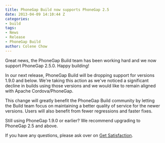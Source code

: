 ```yaml
---
title: PhoneGap Build now supports PhoneGap 2.5
date: 2013-04-09 14:10:44 Z
categories:
- build
tags:
- News
- Release
- PhoneGap Build
author: Colene Chow
---
```


Great news, the PhoneGap Build team has been working hard and we now support PhoneGap 2.5.0. Happy building!

In our next release, PhoneGap Build will be dropping support for versions 1.9.0 and below. We're taking this action as we've noticed a significant decline in builds using those versions and we would like to remain aligned with Apache Cordova/PhoneGap.

This change will greatly benefit the PhoneGap Build community by letting the Build team focus on maintaining a better quality of service for the newer versions. Users will also benefit from fewer regressions and faster fixes.

Still using PhoneGap 1.9.0 or earlier? We recommend upgrading to PhoneGap 2.5 and above.

If you have any questions, please ask over on [Get Satisfaction](http://community.phonegap.com/nitobi/products/nitobi_phonegap_build).
